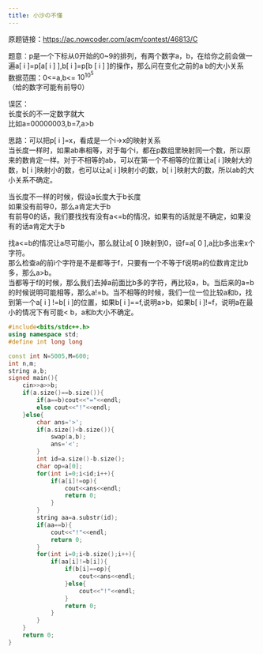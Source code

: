```yaml
---
title: 小沙の不懂
---
```

原题链接：https://ac.nowcoder.com/acm/contest/46813/C  

题意：p是一个下标从0开始的0~9的排列，有两个数字a，b，在给你之前会做一遍a[ i ]=p[a[ i ] ],b[ i ]=p[b [ i ] ]的操作，那么问在变化之前的a b的大小关系  
数据范围：0<=a,b<= $10^{10^{5} }$  
（给的数字可能有前导0）  

误区：  
长度长的不一定数字就大  
比如a=00000003,b=7,a>b  

思路：可以把p[ i ]=x，看成是一个i->x的映射关系    
当长度一样时，如果ab串相等，对于每个i，都在p数组里映射同一个数，所以原来的数肯定一样。对于不相等的ab，可以在第一个不相等的位置让a[ i ]映射大的数，b[ i ]映射小的数，也可以让a[ i ]映射小的数，b[ i ]映射大的数，所以ab的大小关系不确定。  

当长度不一样的时候，假设a长度大于b长度  
如果没有前导0，那么a肯定大于b  
有前导0的话，我们要找找有没有a<=b的情况，如果有的话就是不确定，如果没有的话a肯定大于b  

找a<=b的情况让a尽可能小，那么就让a[ 0 ]映射到0，设f=a[ 0 ],a比b多出来x个字符。  
那么检查a的前i个字符是不是都等于f，只要有一个不等于f说明a的位数肯定比b多，那么a>b。  
当都等于f的时候，那么我们去掉a前面比b多的字符，再比较a，b。当后来的a=b的时候说明可能相等，那么a!=b。当不相等的时候，我们一位一位比较a和b，找到第一个a[ i ] !=b[ i ]的位置，如果b[ i ]==f,说明a>b，如果b[ i ]!=f，说明a在最小的情况下有可能< b，a和b大小不确定。  

```cpp
#include<bits/stdc++.h>
using namespace std;
#define int long long

const int N=5005,M=600;
int n,m;
string a,b;
signed main(){
	cin>>a>>b;
	if(a.size()==b.size()){
		if(a==b)cout<<"="<<endl;
		else cout<<"!"<<endl;
	}else{
		char ans='>';
		if(a.size()<b.size()){
			swap(a,b);
			ans='<';
		}
		int id=a.size()-b.size();
		char op=a[0];
		for(int i=0;i<id;i++){
			if(a[i]!=op){
				cout<<ans<<endl;
				return 0;
			}
		}
		string aa=a.substr(id);
		if(aa==b){
			cout<<"!"<<endl;
			return 0;
		}
		for(int i=0;i<b.size();i++){
			if(aa[i]!=b[i]){
				if(b[i]==op){
					cout<<ans<<endl;
				}else{
					cout<<"!"<<endl;
				}
				return 0;
			}
		}
	}
	return 0;
}
```







